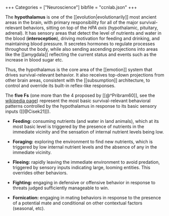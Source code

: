 +++
Categories = ["Neuroscience"]
bibfile = "ccnlab.json"
+++

The **hypothalamus** is one of the [[evolution|evolutionarily]] most ancient areas in the brain, with primary responsibility for all of the major survival-relevant behaviors, sitting on top of the _HPA axis_ (hypothalamic, pituitary, adrenal). It has sensory areas that detect the level of nutrients and water in the blood (**interoception**), driving motivation for feeding and drinking, and maintaining blood pressure. It secretes hormones to regulate processes throughout the body, while also sending ascending projections into areas like the [[amygdala]] reflecting the current status and events such as the increase in blood sugar etc.

Thus, the hypothalamus is the core area of the [[emotion]] system that drives survival-relevant behavior. It also receives top-down projections from other brain areas, consistent with the [[subsumption]] architecture, to control and override its built-in reflex-like responses.

The **five Fs** (one more than the 4 proposed by [[@^Pribram60]], see the [wikipedia page](https://en.wikipedia.org/wiki/Four_Fs_(evolution))) represent the most basic survival-relevant behavioral patterns controlled by the hypothalamus in response to its basic sensory inputs ([[@Cisek21]]).

* **Feeding:** consuming nutrients (and water in land animals), which at its most basic level is triggered by the presence of nutrients in the immediate vicinity and the sensation of internal nutrient levels being low.

* **Foraging:** exploring the environment to find new nutrients, which is triggered by low internal nutrient levels and the absence of any in the immediate vicinity.

* **Fleeing:** rapidly leaving the immediate environment to avoid predation, triggered by sensory inputs indicating large, looming entities. This overrides other behaviors.

* **Fighting:** engaging in defensive or offensive behavior in response to threats judged sufficiently manageable to win.

* **Fornication:** engaging in mating behaviors in response to the presence of a potential mate and conditional on other contextual factors (seasonal, etc).

